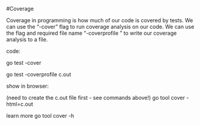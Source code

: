 #Coverage

Coverage in programming is how much of our code is covered by tests. We can use the “-cover” flag to run coverage analysis on our code. We can use the flag and required file name “-coverprofile <some file name>” to write our coverage analysis to a file.

code: 

go test -cover

go test -coverprofile c.out

show in browser:

(need to create the c.out file first - see commands above!)
go tool cover -html=c.out

learn more
go tool cover -h
